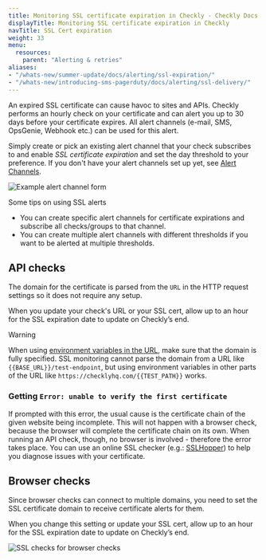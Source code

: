 ```yaml
---
title: Monitoring SSL certificate expiration in Checkly - Checkly Docs
displayTitle: Monitoring SSL certificate expiration in Checkly
navTitle: SSL Cert expiration
weight: 33
menu:
  resources:
    parent: "Alerting & retries"
aliases:
- "/whats-new/summer-update/docs/alerting/ssl-expiration/"
- "/whats-new/introducing-sms-pagerduty/docs/alerting/ssl-delivery/"
---
```


An expired SSL certificate can cause havoc to sites and APIs. Checkly performs an hourly check on your certificate and can
alert you up to 30 days before your certificate expires. All alert channels (e-mail, SMS, OpsGenie, Webhook etc.) can be used for this alert.

Simply create or pick an existing alert channel that your check subscribes to and enable *SSL certificate expiration* and
set the day threshold to your preference. If you don't have your alert channels set up yet, see [Alert Channels](/docs/alerting-and-retries/alert-channels/).

![Example alert channel form](/docs/images/alerting/ssl_check_example.png)

Some tips on using SSL alerts

- You can create specific alert channels for certificate expirations and subscribe all checks/groups to that channel.
- You can create multiple alert channels with different thresholds if you want to be alerted at multiple thresholds.

## API checks
The domain for the certificate is parsed from the `URL` in the HTTP request settings so it does not require any setup. 

When you update your check's URL or your SSL cert, allow up to an hour for the SSL expiration date to update on Checkly’s end.

> [!WARNING]
> When using [environment variables in the URL](/docs/api-checks/variables/#accessing-variables-in-api-checks), make sure that the domain is fully specified.
> SSL monitoring cannot parse the domain from a URL like `{{BASE_URL}}/test-endpoint`, but using environment variables in other parts of the URL like `https://checklyhq.com/{{TEST_PATH}}` works.

### Getting `Error: unable to verify the first certificate`
If prompted with this error, the usual cause is the certificate chain of the given website being incomplete. This will
not happen with a browser check, because the browser will complete the certificate chain on its own. When running an API check,
though, no browser is involved - therefore the error takes place. You can use an online SSL checker
(e.g.: [SSLHopper](https://www.sslshopper.com/ssl-checker.html)) to help you diagnose issues with your certificate.

## Browser checks
Since browser checks can connect to multiple domains, you need to set the SSL certificate domain to receive certificate alerts for them. 

When you change this setting or update your SSL cert, allow up to an hour for the SSL expiration date to update on Checkly’s end.

![SSL checks for browser checks](/docs/images/alerting/browser_ssl_check.png)